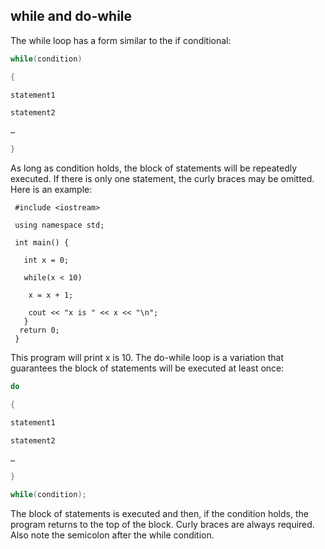 ## while and do-while

The while loop has a form similar to the if conditional:
```cpp
while(condition)

{

statement1

statement2

…

}
```

As long as condition holds, the block of statements will be repeatedly executed. If there is only
one statement, the curly braces may be omitted. Here is an example:
```
 #include <iostream>

 using namespace std;

 int main() {

   int x = 0;

   while(x < 10)

    x = x + 1;

    cout << "x is " << x << "\n";
   }
  return 0;
 }
```
This program will print x is 10.
The do-while loop is a variation that guarantees the block of statements will be executed at
least once:
```cpp
do

{

statement1

statement2

…

}

while(condition);
```

The block of statements is executed and then, if the condition holds, the program returns to
the top of the block. Curly braces are always required. Also note the semicolon after the while
condition.
